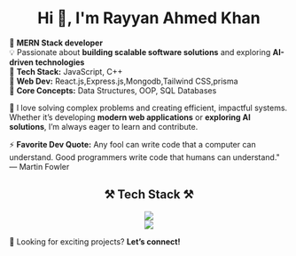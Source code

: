 <h1 align="center"> Hi 👋, I'm Rayyan Ahmed Khan</h1>

🚀 **MERN Stack developer**  
💡 Passionate about **building scalable software solutions** and exploring **AI-driven technologies**  
🔹 **Tech Stack:**  JavaScript, C++  
🔹 **Web Dev:** React.js,Express.js,Mongodb,Tailwind CSS,prisma  
🔹 **Core Concepts:** Data Structures, OOP, SQL Databases  

🎯 I love solving complex problems and creating efficient, impactful systems. Whether it’s developing **modern web applications** or **exploring AI solutions**, I’m always eager to learn and contribute.  

⚡ **Favorite Dev Quote:** Any fool can write code that a computer can understand. Good programmers write code that humans can understand." — Martin Fowler 




<h2 align="center">⚒ Tech Stack ⚒</h2>

<div align="center">
    <img src="https://skillicons.dev/icons?i=react,tailwind,js,html,css,next,prisma,typescript,express,mongodb,redux" /><br>
    <img src="https://skillicons.dev/icons?i=github,vscode" />
</div>

👀 Looking for exciting projects? **Let’s connect!**

